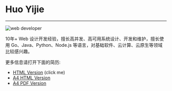 # Huo Yijie
***

![web developer](https://cdn.huoyijie.cn/keynotes/web-developer.svg)

10年+ Web 设计开发经验，擅长高并发、高可用系统设计、开发和维护，擅长使用 Go、Java、Python、Node.js 等语言，对基础软件、云计算、云原生等领域比较感兴趣。

更多信息请打开下面的简历:
* [HTML Version](https://huoyijie.cn/about-me/resume) (click me)
* [A4 HTML Version](https://huoyijie.cn/about-me/resume/a4.html)
* [A4 PDF Version](https://huoyijie.cn/about-me/resume/huoyijie.pdf)